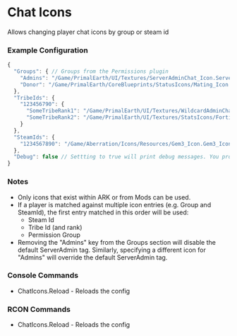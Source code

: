 # Chat Icons
Allows changing player chat icons by group or steam id

### Example Configuration
```js
{
  "Groups": { // Groups from the Permissions plugin
    "Admins": "/Game/PrimalEarth/UI/Textures/ServerAdminChat_Icon.ServerAdminChat_Icon", // Keep this line unless you want to override/remove the default ServerAdmin icon
    "Donor": "/Game/PrimalEarth/CoreBlueprints/StatusIcons/Mating_Icon.Mating_Icon"
  },
  "TribeIds": {
    "123456790": {
      "SomeTribeRank1": "/Game/PrimalEarth/UI/Textures/WildcardAdminChat_Icon.WildcardAdminChat_Icon",
      "SomeTribeRank2": "/Game/PrimalEarth/UI/Textures/StatsIcons/Fortitude_Icon.Fortitude_Icon"
    }
  },
  "SteamIds": {
    "1234567890": "/Game/Aberration/Icons/Resources/Gem3_Icon.Gem3_Icon"
  },
  "Debug": false // Settting to true will print debug messages. You probably don't need or care about this.
}
```

### Notes
* Only icons that exist within ARK or from Mods can be used.
* If a player is matched against multiple icon entries (e.g. Group and SteamId), the first entry matched in this order will be used:
  * Steam Id
  * Tribe Id (and rank)
  * Permission Group
* Removing the "Admins" key from the Groups section will disable the default ServerAdmin tag. Similarly, specifying a different icon for "Admins" will override the default ServerAdmin tag.

### Console Commands
* ChatIcons.Reload - Reloads the config
### RCON Commands
* ChatIcons.Reload - Reloads the config
